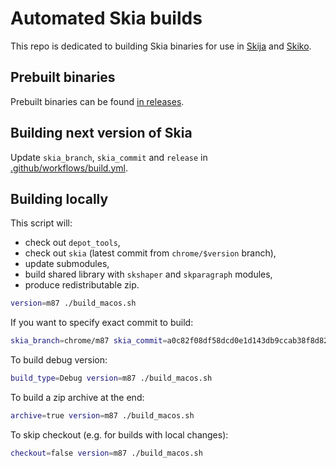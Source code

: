 # Automated Skia builds

This repo is dedicated to building Skia binaries for use in [Skija](https://github.com/JetBrains/skija) and [Skiko](https://github.com/JetBrains/skija).

## Prebuilt binaries

Prebuilt binaries can be found [in releases](https://github.com/JetBrains/skia-build/releases).

## Building next version of Skia

Update `skia_branch`, `skia_commit` and `release` in [.github/workflows/build.yml](https://github.com/JetBrains/skia-build/blob/master/.github/workflows/build.yml).

## Building locally

This script will:

- check out `depot_tools`,
- check out `skia` (latest commit from `chrome/$version` branch),
- update submodules,
- build shared library with `skshaper` and `skparagraph` modules,
- produce redistributable zip.

```sh
version=m87 ./build_macos.sh
```

If you want to specify exact commit to build:

```sh
skia_branch=chrome/m87 skia_commit=a0c82f08df58dcd0e1d143db9ccab38f8d823b95 release=m87-a0c82f0 ./build_macos.sh
```

To build debug version:

```sh
build_type=Debug version=m87 ./build_macos.sh
```

To build a zip archive at the end:

```sh
archive=true version=m87 ./build_macos.sh
```

To skip checkout (e.g. for builds with local changes):

```sh
checkout=false version=m87 ./build_macos.sh
```